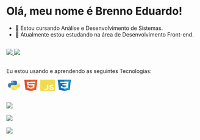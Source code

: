 ##
<h1>Olá, meu nome é Brenno Eduardo!</h1>


- 🔭 Estou cursando Análise e Desenvolvimento de Sistemas.
- 🌱 Atualmente estou estudando na área de Desenvolvimento Front-end.
##
<div>
  <a href="https://github.com/brennoeduardo">
  <img height="180em" src="https://github-readme-stats.vercel.app/api?username=brennoeduardo&show_icons=true&theme=dark&include_all_commits=true&count_private=true"/>  <img height="180em" src="https://github-readme-stats.vercel.app/api/top-langs/?username=brennoeduardo&layout=compact&langs_count=7&theme=dark"/>
  </a>
</div>
<div style='display> inline_block'><br>
  <p> Eu estou usando e aprendendo as seguintes Tecnologias:</p> 
  <img align="center" alt="Brenno-Python" height="30" width="40" src="https://raw.githubusercontent.com/devicons/devicon/master/icons/python/python-original.svg">
  <img align="center" alt="Brenno-HTML" height="30" width="40" src="https://raw.githubusercontent.com/devicons/devicon/master/icons/html5/html5-original.svg">
  <img align="center" alt="Brenno-Js" height="30" width="40" src="https://raw.githubusercontent.com/devicons/devicon/master/icons/javascript/javascript-plain.svg">
  <img align="center" alt="Brenno-CSS" height="30" width="40" src="https://raw.githubusercontent.com/devicons/devicon/master/icons/css3/css3-original.svg">
  </div>
  
##
  
 <div>
   <a href="https://www.linkedin.com/in/brennoeduardo/" target="_blank"><img src="https://img.shields.io/badge/-LinkedIn-%230077B5?style=for-the-badge&logo=linkedin&logoColor=white" target="_blank"></a> 

   <a href = "mailto:brennobesc@gmail.com"><img src="https://img.shields.io/badge/-Gmail-%23333?style=for-the-badge&logo=gmail&logoColor=white" target="_blank"></a>
   
   <a href="https://www.instagram.com/brennoeduardoi/" target="_blank"><img src="https://img.shields.io/badge/-Instagram-%23E4405F?style=for-the-badge&logo=instagram&logoColor=white" target="_blank"></a>
  
   
  
  
  
